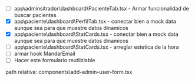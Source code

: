 - [ ] app\adminsitrador\dashboard\PacienteTab.tsx - Armar funcionalidad de buscar pacientes
- [x] app\paciente\dashboard\PerfilTab.tsx - conectar bien a mock data aunque sea para que muestre datos dinamicos
- [x] app\paciente\dashboard\StatCards.tsx - conectar bien a mock data aunque sea para que muestre datos dinamicos
- [ ] app\paciente\dashboard\StatCards.tsx - arreglar estetica de la hora
- [ ] armar hook MandarEmail
- [ ] Hacer este formulario reutilziable

path relativa: components\add-admin-user-form.tsx
